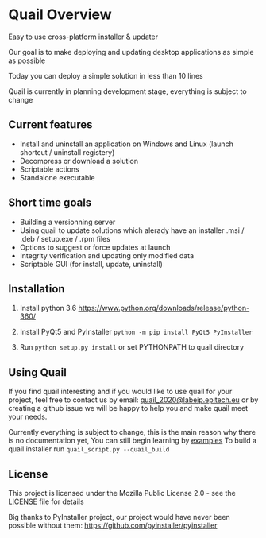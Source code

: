 # Quail Overview

Easy to use cross-platform installer & updater

Our goal is to make deploying and updating desktop applications as simple as possible

Today you can deploy a simple solution in less than 10 lines

Quail is currently in planning development stage, everything is subject to change

## Current features
* Install and uninstall an application on Windows and Linux (launch shortcut / uninstall registery)
* Decompress or download a solution
* Scriptable actions
* Standalone executable

## Short time goals
* Building a versionning server
* Using quail to update solutions which alerady have an installer .msi / .deb / setup.exe / .rpm  files
* Options to suggest or force updates at launch
* Integrity verification and updating only modified data
* Scriptable GUI (for install, update, uninstall)


## Installation
1. Install python 3.6
https://www.python.org/downloads/release/python-360/
2. Install PyQt5 and PyInstaller
```python -m pip install PyQt5 PyInstaller```

3. Run ```python setup.py install```
or set PYTHONPATH to quail directory

## Using Quail
If you find quail interesting and if you would like to use quail for your project,
feel free to contact us by email: quail_2020@labeip.epitech.eu or by creating a github issue
we will be happy to help you and make quail meet your needs.

Currently everything is subject to change, this is the main reason why there is no documentation yet,
You can still begin learning by [examples](examples)
To build a quail installer run ```quail_script.py --quail_build```


## License
This project is licensed under the Mozilla Public License 2.0 - see the [LICENSE](LICENSE) file for details

Big thanks to PyInstaller project, our project would have never been possible without them:
https://github.com/pyinstaller/pyinstaller
